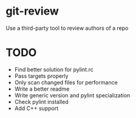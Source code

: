 # git-review
Use a third-party tool to review authors of a repo

# TODO
- Find better solution for pylint.rc
- Pass targets properly
- Only scan changed files for performance
- Write a better readme
- Write generic version and pylint specialization
- Check pylint installed
- Add C++ support
